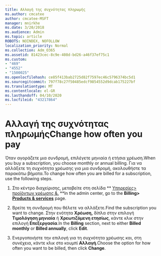 ```yaml
---
title: Αλλαγή της συχνότητας πληρωμής
ms.author: cmcatee
author: cmcatee-MSFT
manager: mnirkhe
ms.date: 3/20/2018
ms.audience: Admin
ms.topic: article
ROBOTS: NOINDEX, NOFOLLOW
localization_priority: Normal
ms.collection: Adm_O365
ms.assetid: 81423cec-8c9e-408d-bd26-a46f37ef75c1
ms.custom:
- "469"
- "4552"
- "1500025"
ms.openlocfilehash: ce85f413bab2725d82f7597ec46c5796374bc5d1
ms.sourcegitcommit: 797f78c27f50485edcf9854552d9dcab175227bf
ms.translationtype: MT
ms.contentlocale: el-GR
ms.lasthandoff: 04/10/2020
ms.locfileid: "43217864"
---
```

# <a name="change-how-often-you-pay"></a><span data-ttu-id="31ce7-102">Αλλαγή της συχνότητας πληρωμής</span><span class="sxs-lookup"><span data-stu-id="31ce7-102">Change how often you pay</span></span>

<span data-ttu-id="31ce7-103">Όταν αγοράζετε μια συνδρομή, επιλέγετε μηνιαία ή ετήσια χρέωση.</span><span class="sxs-lookup"><span data-stu-id="31ce7-103">When you buy a subscription, you choose monthly or annual billing.</span></span> <span data-ttu-id="31ce7-104">Για να αλλάξετε τη συχνότητα χρέωσης για μια συνδρομή, ακολουθήστε τα παρακάτω βήματα.</span><span class="sxs-lookup"><span data-stu-id="31ce7-104">To change how often you are billed for a subscription, use the following steps.</span></span>

1. <span data-ttu-id="31ce7-105">Στο κέντρο διαχείρισης, μεταβείτε στη σελίδα \*\* [Υπηρεσίες> προϊόντων χρέωσης &.](https://go.microsoft.com/fwlink/p/?linkid=842054) \*\*</span><span class="sxs-lookup"><span data-stu-id="31ce7-105">In the admin center, go to the **Billing> [Products & services](https://go.microsoft.com/fwlink/p/?linkid=842054)** page.</span></span>

2. <span data-ttu-id="31ce7-106">Βρείτε τη συνδρομή που θέλετε να αλλάξετε.</span><span class="sxs-lookup"><span data-stu-id="31ce7-106">Find the subscription you want to change.</span></span> <span data-ttu-id="31ce7-107">Στην ενότητα **Χρέωση,** δίπλα στην επιλογή **Τιμολόγηση μηνιαία** ή **Χρεωτιζόμενη ετησίως**, κάντε κλικ στην επιλογή **Επεξεργασία**.</span><span class="sxs-lookup"><span data-stu-id="31ce7-107">In the **Billing** section, next to either **Billed monthly** or **Billed annually**, click **Edit**.</span></span>

3. <span data-ttu-id="31ce7-108">Ενεργοποιήστε την επιλογή για τη συχνότητα χρέωσης και, στη συνέχεια, κάντε κλικ στο κουμπί **Αλλαγή**.</span><span class="sxs-lookup"><span data-stu-id="31ce7-108">Choose the option for how often you want to be billed, then click **Change**.</span></span>
